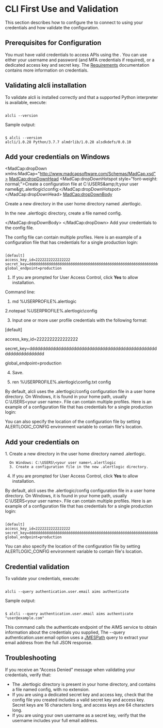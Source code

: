 <h1>CLI First Use and <MadCap:annotation MadCap:createDate="2021-04-28T11:39:05.4482089-05:00" MadCap:creator="bob.baskin" MadCap:initials="BO" xmlns:MadCap="http://www.madcapsoftware.com/Schemas/MadCap.xsd" MadCap:comment="Do not publish changes yet" MadCap:editor="bob.baskin" MadCap:editDate="2021-04-28T11:39:09.7412730-05:00">Validation</MadCap:annotation></h1><p>This section describes how to configure the <MadCap:variable name="SDKVariables.CLI" xmlns:MadCap="http://www.madcapsoftware.com/Schemas/MadCap.xsd" /> to connect to <MadCap:variable name="SDKVariables.Company" xmlns:MadCap="http://www.madcapsoftware.com/Schemas/MadCap.xsd" /> using your credentials and how validate the configuration.</p>

## Prerequisites for Configuration

<p>You must have valid credentials to access <MadCap:variable name="SDKVariables.Company" xmlns:MadCap="http://www.madcapsoftware.com/Schemas/MadCap.xsd" /> APIs using the <MadCap:variable name="SDKVariables.CLI" xmlns:MadCap="http://www.madcapsoftware.com/Schemas/MadCap.xsd" />. You can use either your <MadCap:variable name="SDKVariables.Company" xmlns:MadCap="http://www.madcapsoftware.com/Schemas/MadCap.xsd" /> username and password <MadCap:annotation MadCap:createDate="2021-04-28T10:21:48.5671655-05:00" MadCap:creator="bob.baskin" MadCap:initials="BO" xmlns:MadCap="http://www.madcapsoftware.com/Schemas/MadCap.xsd" MadCap:comment="how to even use this with the config file?" MadCap:editor="bob.baskin" MadCap:editDate="2021-04-28T10:21:55.4395239-05:00">(and MFA credentials if required)</MadCap:annotation>, or a dedicated access key and secret key. The <a href="../get-started/requirements.md">Requirements</a> documentation contains more information on credentials.</p>

## Validating alcli installation

To validate alcli is installed correctly and that a supported Python interpreter is available, execute:

```

alcli --version
```

Sample output:

```

$ alcli --version
alcli/1.0.28 Python/3.7.7 almdrlib/1.0.28 alsdkdefs/0.0.10
```

## Add your credentials on Windows

<MadCap:dropDown xmlns:MadCap="http://www.madcapsoftware.com/Schemas/MadCap.xsd">
  <MadCap:dropDownHead>
    <MadCap:dropDownHotspot style="font-weight: normal;">Create a configuration file at C:\USERS\&amp;lt;your user name&amp;gt;\.alertlogic\config:</MadCap:dropDownHotspot>
  </MadCap:dropDownHead>
  <MadCap:dropDownBody>
    <p>Create a new directory  in the user home directory named .alertlogic.</p>
    <p>In the new .alertlogic directory, create a  file named config.</p>
  </MadCap:dropDownBody>
</MadCap:dropDown>
Add your credentials to the config file.

The config file can contain multiple profiles. Here is an example of a configuration file that has credentials for a single production login:

```

[default] 
access_key_id=2222222222222222 
secret_key=dddddddddddddddddddddddddddddddddddddddddddddddddddddddddddddddd 
global_endpoint=production 
```

1. If you are prompted for User Access Control, click **Yes** to allow installation.

Command line:

1. md %USERPROFILE%\.alertlogic

2.notepad %USERPROFILE%\.alertlogic\config

3. Input one or more user profile credentials with the following format:

[default]

access_key_id=2222222222222222

secret_key=dddddddddddddddddddddddddddddddddddddddddddddddddddddddddddddddd

global_endpoint=production

4. Save.

5.  ren %USERPROFILE%\.alertlogic\config.txt config

By default, alcli uses the .alertlogic/config configuration file in a user home directory. On Windows, it is found in your home path, usually C:\USERS\<your user name>. File can contain multiple profiles. Here is an example of a configuration file that has credentials for a single production login:

You can also specify the location of the configuration file by setting ALERTLOGIC_CONFIG environment variable to contain file's location.

<h2>Add your credentials on <MadCap:variable name="SDKVariables.Mac OS" xmlns:MadCap="http://www.madcapsoftware.com/Schemas/MadCap.xsd" /></h2>1. Create a new directory  in the user home directory named .alertlogic.

      On Windows: C:\USERS\<your user name>\.alertlogic
      3. Create a configuration file in the new .alertlogic directory.
4. If you are prompted for User Access Control, click **Yes** to allow installation.

By default, alcli uses the .alertlogic/config configuration file in a user home directory. On Windows, it is found in your home path, usually C:\USERS\<your user name>. File can contain multiple profiles. Here is an example of a configuration file that has credentials for a single production login:

```

[default] 
access_key_id=2222222222222222 
secret_key=dddddddddddddddddddddddddddddddddddddddddddddddddddddddddddddddd 
global_endpoint=production 
```

You can also specify the location of the configuration file by setting ALERTLOGIC_CONFIG environment variable to contain file's location.

## Credential validation

To validate your credentials, execute:

```

alcli --query authentication.user.email aims authenticate
```

Sample output:

```

$ alcli --query authentication.user.email aims authenticate
"user@example.com"
```

This command calls the authenticate endpoint of the AIMS service to obtain information about the credentials you supplied, The --query authentication.user.email option uses a [JMESPath](https://jmespath.org/) query to extract your email address from the full JSON response.

## Troubleshooting

If you receive an “Access Denied” message when validating your credentials, verify that:

* The  .alertlogic directory is present in your home directory, and contains a file named config, with no extension.
* If you are using a dedicated secret key and access key, check that the config file you created includes a valid secret key and access key. Secret keys are 16 characters long, and access keys are 64 characters long.
* If you are using your own username as a secret key, verify that the username includes your full email address.
